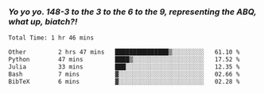 ### ***Yo yo yo. 148-3 to the 3 to the 6 to the 9, representing the ABQ, what up, biatch?!***

<!--START_SECTION:waka-->

```txt
Total Time: 1 hr 46 mins

Other         2 hrs 47 mins   ███████████████▒░░░░░░░░░   61.10 %
Python        47 mins         ████▒░░░░░░░░░░░░░░░░░░░░   17.52 %
Julia         33 mins         ███░░░░░░░░░░░░░░░░░░░░░░   12.35 %
Bash          7 mins          ▓░░░░░░░░░░░░░░░░░░░░░░░░   02.66 %
BibTeX        6 mins          ▓░░░░░░░░░░░░░░░░░░░░░░░░   02.28 %
```

<!--END_SECTION:waka-->

<!--
**AJMC2002/AJMC2002** is a ✨ _special_ ✨ repository because its `README.md` (this file) appears on your GitHub profile.

Here are some ideas to get you started:

- 🔭 I’m currently working on ...
- 🌱 I’m currently learning ...
- 👯 I’m looking to collaborate on ...
- 🤔 I’m looking for help with ...
- 💬 Ask me about ...
- 📫 How to reach me: ...
- 😄 Pronouns: ...
- ⚡ Fun fact: ...
-->
